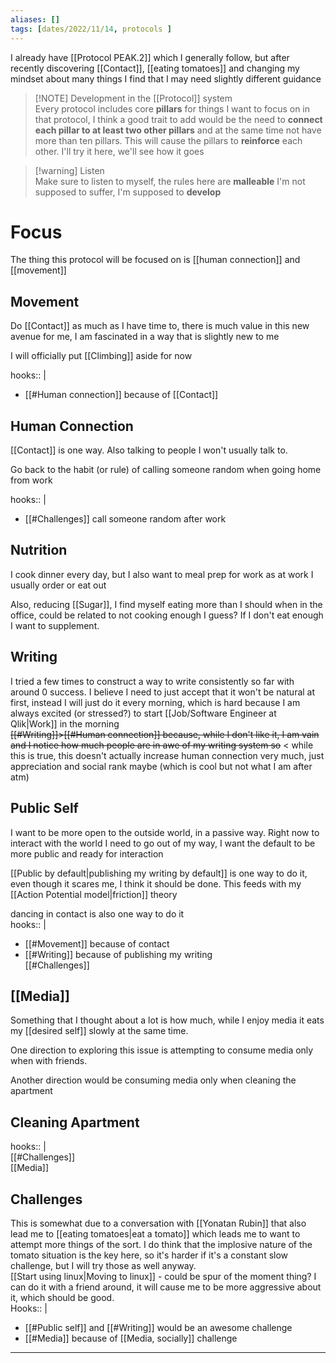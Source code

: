 ```yaml
---
aliases: []
tags: [dates/2022/11/14, protocols ]
---
```

I already have [[Protocol PEAK.2]] which I generally follow, but after recently discovering [[Contact]], [[eating tomatoes]] and changing my mindset about many things I find that I may need slightly different guidance

> [!NOTE] Development in the [[Protocol]] system  
> Every protocol includes core **pillars** for things I want to focus on in that protocol, I think a good trait to add would be the need to **connect each pillar to at least two other pillars** and at the same time not have more than ten pillars. This will cause the pillars to **reinforce** each other. I'll try it here, we'll see how it goes
 
> [!warning] Listen  
> Make sure to listen to myself, the rules here are **malleable**	I'm not supposed to suffer, I'm supposed to **develop**

# Focus
The thing this protocol will be focused on is [[human connection]] and [[movement]] 

## Movement
Do [[Contact]] as much as I have time to, there is much value in this new avenue for me, I am fascinated in a way that is slightly new to me

I will officially put [[Climbing]] aside for now

hooks:: |
* [[#Human connection]] because of [[Contact]]

## Human Connection
[[Contact]] is one way. Also talking to people I won't usually talk to.

Go back to the habit (or rule) of calling someone random when going home from work

hooks:: |
- [[#Challenges]] call someone random after work

## Nutrition
I cook dinner every day, but I also want to meal prep for work as at work I usually order or eat out

Also, reducing [[Sugar]], I find myself eating more than I should when in the office, could be related to not cooking enough I guess? If I don't eat enough I want to supplement.

## Writing
I tried a few times to construct a way to write consistently so far with around 0 success. I believe I need to just accept that it won't be natural at first, instead I will just do it every morning, which is hard because I am always excited (or stressed?) to start [[Job/Software Engineer at Qlik|Work]] in the morning  
	~~[[#Writing]]>[[#Human connection]] because, while I don't like it, I am vain and I notice how much people are in awe of my writing system so~~ < while this is true, this doesn't actually increase human connection very much, just appreciation and social rank maybe (which is cool but not what I am after atm)

## Public Self
I want to be more open to the outside world, in a passive way. Right now to interact with the world I need to go out of my way, I want the default to be more public and ready for interaction

[[Public by default|publishing my writing by default]] is one way to do it, even though it scares me, I think it should be done. This feeds with my [[Action Potential model|friction]] theory

dancing in contact is also one way to do it  
hooks:: |
- [[#Movement]] because of contact
- [[#Writing]] because of publishing my writing  
[[#Challenges]]

## [[Media]]
Something that I thought about a lot is how much, while I enjoy media it eats my [[desired self]] slowly at the same time.

One direction to exploring this issue is attempting to consume media only when with friends.

Another direction would be consuming media only when cleaning the apartment

## Cleaning Apartment
hooks:: |  
	[[#Challenges]]  
	[[Media]]

## Challenges
 This is somewhat due to a conversation with [[Yonatan Rubin]] that also lead me to [[eating tomatoes|eat a tomato]] which leads me to want to attempt more things of the sort. I do think that the implosive nature of the tomato situation is the key here, so it's harder if it's a constant slow challenge, but I will try those as well anyway.  
[[Start using linux|Moving to linux]] - could be spur of the moment thing? I can do it with a friend around, it will cause me to be more aggressive about it, which should be good.  
Hooks:: |
- [[#Public self]] and [[#Writing]] would be an awesome challenge
- [[#Media]] because of [[Media, socially]] challenge

---


 
